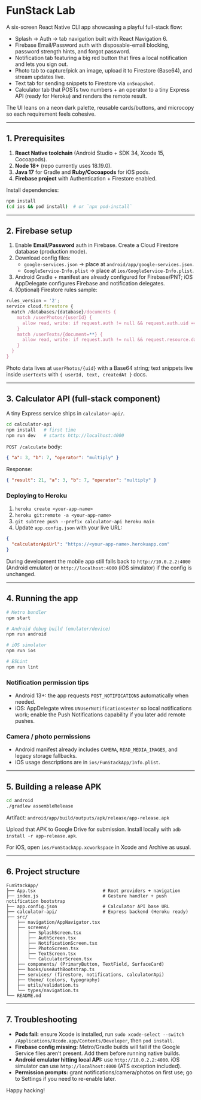 # FunStack Lab

A six-screen React Native CLI app showcasing a playful full-stack flow:

- Splash → Auth → tab navigation built with React Navigation 6.
- Firebase Email/Password auth with disposable-email blocking, password strength hints, and forgot password.
- Notification tab featuring a big red button that fires a local notification and lets you sign out.
- Photo tab to capture/pick an image, upload it to Firestore (Base64), and stream updates live.
- Text tab for sending snippets to Firestore via `onSnapshot`.
- Calculator tab that POSTs two numbers + an operator to a tiny Express API (ready for Heroku) and renders the remote result.

The UI leans on a neon dark palette, reusable cards/buttons, and microcopy so each requirement feels cohesive.

---

## 1. Prerequisites

1. **React Native toolchain** (Android Studio + SDK 34, Xcode 15, Cocoapods).
2. **Node 18+** (repo currently uses 18.19.0).
3. **Java 17** for Gradle and **Ruby/Cocoapods** for iOS pods.
4. **Firebase project** with Authentication + Firestore enabled.

Install dependencies:

```bash
npm install
(cd ios && pod install)  # or `npx pod-install`
```

---

## 2. Firebase setup

1. Enable **Email/Password** auth in Firebase. Create a Cloud Firestore database (production mode).
2. Download config files:
   - `google-services.json` → place at `android/app/google-services.json`.
   - `GoogleService-Info.plist` → place at `ios/GoogleService-Info.plist`.
3. Android Gradle + manifest are already configured for Firebase/PNT; iOS AppDelegate configures Firebase and notification delegates.
4. (Optional) Firestore rules sample:

```js
rules_version = '2';
service cloud.firestore {
  match /databases/{database}/documents {
    match /userPhotos/{userId} {
      allow read, write: if request.auth != null && request.auth.uid == userId;
    }
    match /userTexts/{document=**} {
      allow read, write: if request.auth != null && request.resource.data.userId == request.auth.uid;
    }
  }
}
```

Photo data lives at `userPhotos/{uid}` with a Base64 string; text snippets live inside `userTexts` with `{ userId, text, createdAt }` docs.

---

## 3. Calculator API (full-stack component)

A tiny Express service ships in `calculator-api/`.

```bash
cd calculator-api
npm install   # first time
npm run dev   # starts http://localhost:4000
```

`POST /calculate` body:

```json
{ "a": 3, "b": 7, "operator": "multiply" }
```

Response:

```json
{ "result": 21, "a": 3, "b": 7, "operator": "multiply" }
```

### Deploying to Heroku

1. `heroku create <your-app-name>`
2. `heroku git:remote -a <your-app-name>`
3. `git subtree push --prefix calculator-api heroku main`
4. Update `app.config.json` with your live URL:

```json
{
  "calculatorApiUrl": "https://<your-app-name>.herokuapp.com"
}
```

During development the mobile app still falls back to `http://10.0.2.2:4000` (Android emulator) or `http://localhost:4000` (iOS simulator) if the config is unchanged.

---

## 4. Running the app

```bash
# Metro bundler
npm start

# Android debug build (emulator/device)
npm run android

# iOS simulator
npm run ios

# ESLint
npm run lint
```

### Notification permission tips
- Android 13+: the app requests `POST_NOTIFICATIONS` automatically when needed.
- iOS: AppDelegate wires `UNUserNotificationCenter` so local notifications work; enable the Push Notifications capability if you later add remote pushes.

### Camera / photo permissions
- Android manifest already includes `CAMERA`, `READ_MEDIA_IMAGES`, and legacy storage fallbacks.
- iOS usage descriptions are in `ios/FunStackApp/Info.plist`.

---

## 5. Building a release APK

```bash
cd android
./gradlew assembleRelease
```

Artifact: `android/app/build/outputs/apk/release/app-release.apk`

Upload that APK to Google Drive for submission. Install locally with `adb install -r app-release.apk`.

For iOS, open `ios/FunStackApp.xcworkspace` in Xcode and Archive as usual.

---

## 6. Project structure

```
FunStackApp/
├── App.tsx                         # Root providers + navigation
├── index.js                        # Gesture handler + push notification bootstrap
├── app.config.json                 # Calculator API base URL
├── calculator-api/                 # Express backend (Heroku ready)
├── src/
│   ├── navigation/AppNavigator.tsx
│   ├── screens/
│   │   ├── SplashScreen.tsx
│   │   ├── AuthScreen.tsx
│   │   ├── NotificationScreen.tsx
│   │   ├── PhotoScreen.tsx
│   │   ├── TextScreen.tsx
│   │   └── CalculatorScreen.tsx
│   ├── components/ (PrimaryButton, TextField, SurfaceCard)
│   ├── hooks/useAuthBootstrap.ts
│   ├── services/ (firestore, notifications, calculatorApi)
│   ├── theme/ (colors, typography)
│   ├── utils/validation.ts
│   └── types/navigation.ts
└── README.md
```

---

## 7. Troubleshooting

- **Pods fail:** ensure Xcode is installed, run `sudo xcode-select --switch /Applications/Xcode.app/Contents/Developer`, then `pod install`.
- **Firebase config missing:** Metro/Gradle builds will fail if the Google Service files aren’t present. Add them before running native builds.
- **Android emulator hitting local API:** use `http://10.0.2.2:4000`. iOS simulator can use `http://localhost:4000` (ATS exception included).
- **Permission prompts:** grant notifications/camera/photos on first use; go to Settings if you need to re-enable later.

Happy hacking!
